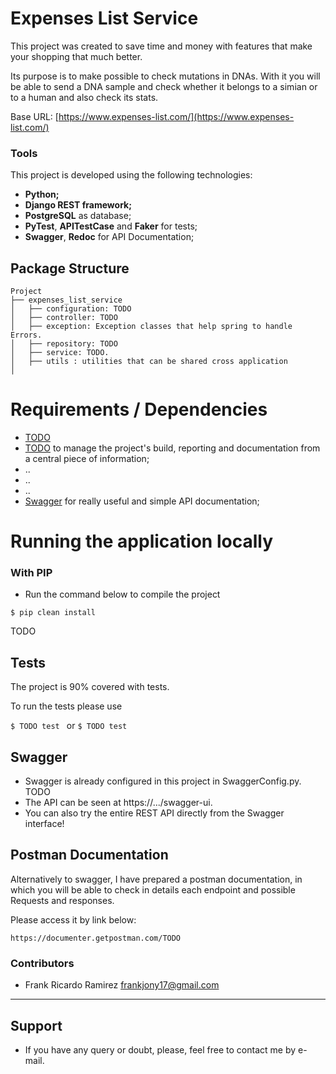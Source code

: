 # Expenses List Service
This project was created to save time and money with features that make your shopping that much better.

Its purpose is to make possible to check mutations in DNAs. With it you will be able to send a DNA sample and check whether it belongs to a simian or to a human and also check its stats.

Base URL: [https://www.expenses-list.com/](https://www.expenses-list.com/)

### Tools

This project is developed using the following technologies:
- **Python;**
- **Django REST framework;**
- **PostgreSQL** as database;
- **PyTest**, **APITestCase** and **Faker** for tests;
- **Swagger**, **Redoc** for API Documentation;

## Package Structure

```
Project
├── expenses_list_service
│   ├── configuration: TODO
│   ├── controller: TODO
│   ├── exception: Exception classes that help spring to handle Errors.
│   ├── repository: TODO
│   ├── service: TODO.          
│   ├── utils : utilities that can be shared cross application
│       
```

# Requirements / Dependencies
- [TODO](https://www.python.com/pt_BR/download/)
- [TODO](https://todo.org/) to manage the project's build, reporting and documentation from a central piece of information;
- ..
- ..
- ..
- [Swagger](https://swagger.io/) for really useful and simple API documentation;

# Running the application locally

  ### With PIP  

- Run the command below to compile the project  

```
$ pip clean install
```

TODO

## Tests

The project is 90% covered with tests.

To run the tests please use

```$ TODO test ``` or ```$ TODO test```

## Swagger 
- Swagger is already configured in this project in SwaggerConfig.py. TODO
- The API can be seen at https://.../swagger-ui.
- You can also try the entire REST API directly from the Swagger interface!

## Postman Documentation

Alternatively to swagger, I have prepared a postman documentation, in which you will be able to check in details each endpoint and possible Requests and responses.

Please access it by link below:

```
https://documenter.getpostman.com/TODO
```

### Contributors

- Frank Ricardo Ramirez <frankjony17@gmail.com>

---


## Support

* If you have any query or doubt, please, feel free to contact me by e-mail.
